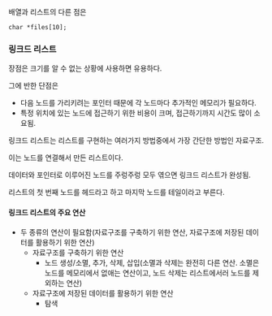 배열과 리스트의 다른 점은 

```
char *files[10]; 
````

### 링크드 리스트
장점은 크기를 알 수 없는 상황에 사용하면 유용하다.

그에 반한 단점은

- 다음 노드를 가리키려는 포인터 때문에 각 노드마다 추가적인 메모리가 필요하다.
- 특정 위치에 있는 노드에 접근하기 위한 비용이 크며, 접근하기까지 시간도 많이 소요됨.



링크드 리스트는 리스트를 구현하는 여러가지 방법중에서 가장 간단한 방법인 자료구조.

이는 노드를 연결해서 만든 리스트이다.

데이터와 포인터로 이루어진 노드를 주렁주렁 모두 엮으면 링크드 리스트가 완성됨.

리스트의 첫 번째 노드를 헤드라고 하고 마지막 노드를 테일이라고 부른다.

#### 링크드 리스트의 주요 연산

- 두 종류의 연산이 필요함(자료구조를 구축하기 위한 연산, 자료구조에 저장된 데이터를 활용하기 위한 연산)
	- 자료구조를 구축하기 위한 연산
		- 노드 생성/소멸, 추가, 삭제, 삽입(소멸과 삭제는 완전히 다른 연산. 소멸은 노드를 메모리에서 없애는 연산이고, 노드 삭제는 리스트에서러 노드를 제외하는 연산)
	- 자료구조에 저장된 데이터를 활용하기 위한 연산
		- 탐색

